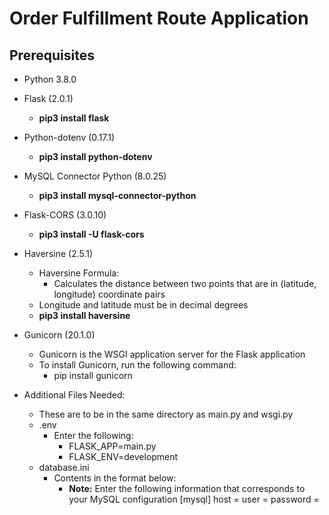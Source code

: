 # Order Fulfillment Route Application

## Prerequisites

- Python 3.8.0
- Flask (2.0.1)
  - **pip3 install flask**
- Python-dotenv (0.17.1)
  - **pip3 install python-dotenv**
- MySQL Connector Python (8.0.25)
  - **pip3 install mysql-connector-python**
- Flask-CORS (3.0.10)
  - **pip3 install -U flask-cors**
- Haversine (2.5.1)

  - Haversine Formula:
    - Calculates the distance between two points that are in (latitude, longitude) coordinate pairs
  - Longitude and latitude must be in decimal degrees
  - **pip3 install haversine**

- Gunicorn (20.1.0)

  - Gunicorn is the WSGI application server for the Flask application
  - To install Gunicorn, run the following command:
    - pip install gunicorn

- Additional Files Needed:
  - These are to be in the same directory as main.py and wsgi.py
  - .env
    - Enter the following:
      - FLASK_APP=main.py
      - FLASK_ENV=development
  - database.ini
    - Contents in the format below:
      - **Note:** Enter the following information that corresponds to your MySQL configuration
        [mysql]
        host =
        user =
        password =
